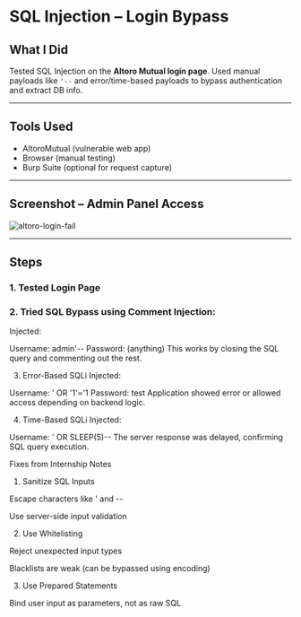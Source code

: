 # SQL Injection – Login Bypass

##  What I Did
Tested SQL Injection on the **Altoro Mutual login page**. Used manual payloads like `'--` and error/time-based payloads to bypass authentication and extract DB info.

---

##  Tools Used
- AltoroMutual (vulnerable web app)
- Browser (manual testing)
- Burp Suite (optional for request capture)

---

##  Screenshot – Admin Panel Access
![altoro-login-fail](../images/sql.png)

---

##  Steps

### 1. Tested Login Page

### 2. Tried SQL Bypass using Comment Injection:
Injected:

Username: admin'--
Password: (anything)
 This works by closing the SQL query and commenting out the rest.

3. Error-Based SQLi
Injected:

Username: ' OR '1'='1
Password: test
 Application showed error or allowed access depending on backend logic.

4. Time-Based SQLi
Injected:

Username: ' OR SLEEP(5)--
The server response was delayed, confirming SQL query execution.


Fixes from Internship Notes
1. Sanitize SQL Inputs

Escape characters like ' and --

Use server-side input validation

2. Use Whitelisting

Reject unexpected input types

Blacklists are weak (can be bypassed using encoding)

3. Use Prepared Statements

Bind user input as parameters, not as raw SQL
